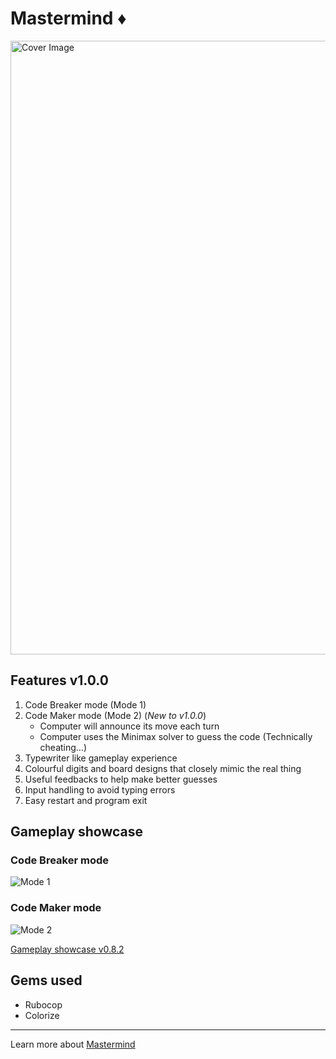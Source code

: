 # Mastermind ♦️
<img width="982" alt="Cover Image" src="https://github.com/user-attachments/assets/baa3f897-4783-4868-b7d8-7189297ca84f" />

## Features v1.0.0

1. Code Breaker mode (Mode 1)
2. Code Maker mode (Mode 2) (*New to v1.0.0*)
   - Computer will announce its move each turn
   - Computer uses the Minimax solver to guess the code (Technically cheating…)
3. Typewriter like gameplay experience
4. Colourful digits and board designs that closely mimic the real thing
5. Useful feedbacks to help make better guesses
6. Input handling to avoid typing errors
7. Easy restart and program exit

## Gameplay showcase
### Code Breaker mode
![Mode 1](https://github.com/user-attachments/assets/8315d27d-7931-4309-a92e-9833b2bacef7)
### Code Maker mode
![Mode 2](https://github.com/user-attachments/assets/33d0c5d3-83f1-4960-94d9-7d36f1ea85c0)

[Gameplay showcase v0.8.2](https://youtu.be/zCrGmo6aGws)

## Gems used

- Rubocop
- Colorize

---
Learn more about [Mastermind](https://en.wikipedia.org/wiki/Mastermind_(board_game))
